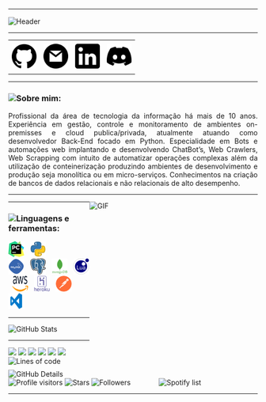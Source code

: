 -----

<div>
<img align="center" alt="Header" src="https://github.com/joaopauloaramuni/joaopauloaramuni/blob/master/img/header.png?raw=true"/>
</div>

-----

<div>
<table>
<tr>
 <td align="center" colspan="11"></td>
</tr> 
<tr>
<td><a href="https://github.com/gitmonox" target="_blank"><img src="https://github.com/gitmonox/gitmonox/blob/main/img/github.png?raw=true" width="50px" height="50px"/></a>
</td>
<td><a href="mailto:brunotangerino03@gmail.com" target="_blank"><img src="https://github.com/gitmonox/gitmonox/blob/main/img/gmail.png?raw=true" width="50px" height="50px"/></a>
</td>
<td><a href="https://www.linkedin.com/in/bruno-tangerino/" target="_blank"><img src="https://github.com/gitmonox/gitmonox/blob/main/img/linkedin.png?raw=true" width="50px" height="50px"/></a>
</td>
<td> <a href="https://discordapp.com/users/688016126247960594" target="_blank"><img src="https://github.com/gitmonox/gitmonox/blob/main/img/discord.png?raw=true" width="50px" height="50px"/></a>
</td>
</tr>
<tr>
 <td align="center" colspan="11"></td>
</tr> 
</table>

</div>

-----

### <img height="20" src="https://raw.githubusercontent.com/innng/innng/master/assets/soulgem-sayaka.gif"/>Sobre mim:

<div align="justify">
Profissional da área de tecnologia da informação há mais de 10 anos.
Experiência em gestão, controle e monitoramento de ambientes on-premisses e cloud publica/privada, atualmente atuando como desenvolvedor Back-End focado em Python.
Especialidade em Bots e automações web implantando e desenvolvendo ChatBot’s, Web Crawlers, Web Scrapping com intuito de automatizar operações complexas além da utilização de conteinerização produzindo ambientes de desenvolvimento e produção seja monolítica ou em micro-serviços.
Conhecimentos na criação de bancos de dados relacionais e não relacionais de alto desempenho.
</div>

-----

<div>
<div>
<img align="right" alt="GIF" src="https://cdn.discordapp.com/attachments/776979535143895120/1018167144623636510/osiris23.png?raw=true" width="340px" height="340px"/>
</div>

</div>

-----

<div>

### <img height="20" src="https://raw.githubusercontent.com/innng/innng/master/assets/soulgem-sayaka.gif"/>Linguagens e ferramentas:
<code><a href="https://www.jetbrains.com/pt-br/pycharm/download/" target="_blank"><img width="32" height="32" src="https://github.com/gitmonox/gitmonox/blob/main/img/pc.png"/></a></code>
&nbsp;
<code><a href="https://www.python.org/" target="_blank"><img width="32" height="32" src="https://github.com/gitmonox/gitmonox/blob/main/img/python.png"/></a></code>
&nbsp;  
<code><a href="https://www.mysql.com/" target="_blank"><img width="32" height="32" src="https://github.com/gitmonox/gitmonox/blob/main/img/mysql.png"/></a></code>
&nbsp; 
<code><a href="https://www.postgresql.org/" target="_blank"><img width="32" height="32" src="https://github.com/gitmonox/gitmonox/blob/main/img/postgresql.png"/></a></code>
&nbsp; 
<code><a href="https://www.mongodb.com/pt-br" target="_blank"><img width="32" height="32" src="https://github.com/gitmonox/gitmonox/blob/main/img/mongodb.png"/></a></code>
&nbsp; 
<code><a href="https://www.lua.org/" target="_blank"><img width="32" height="32" src="https://github.com/gitmonox/gitmonox/blob/main/img/lua.png"/></a></code>
&nbsp; 
<code><a href="https://aws.amazon.com/pt/" target="_blank"><img width="32" height="32" src="https://github.com/gitmonox/gitmonox/blob/main/img/aws.svg"/></a></code>
&nbsp; 
<code><a href="https://www.heroku.com/" target="_blank"><img width="32" height="32" src="https://github.com/gitmonox/gitmonox/blob/main/img/heroku.png"/></a></code>
&nbsp; 
<code><a href="https://www.postman.com/" target="_blank"><img width="32" height="32" src="https://github.com/gitmonox/gitmonox/blob/main/img/postman.png"/></a></code>
&nbsp; 
<code><a href="https://code.visualstudio.com/" target="_blank"><img width="32" height="32" src="https://github.com/gitmonox/gitmonox/blob/main/img/vs.png"/></a></code>
</div>

-----

<div>
<img align="left" alt="GitHub Details" width="420px" src="http://github-profile-summary-cards.vercel.app/api/cards/profile-details?username=gitmonox&theme=github_dark"/>
<img alt="GitHub Stats" width="200px" src="http://github-profile-summary-cards.vercel.app/api/cards/stats?username=gitmonox&theme=github_dark"/>
</div>

-----

<div>
<div>
<img align="right" alt="Spotify list" width="200px" src="https://spotify-recently-played-readme.vercel.app/api?user=monoxstep&count=8"/>
</div>
<div>
<img src="https://img.shields.io/badge/Python-Lover-blue">
<img src="https://img.shields.io/badge/Lua-for%20FiveM-blue">
<img src="https://img.shields.io/badge/Open%20Source-Lover-blue">
<img src="https://img.shields.io/badge/Google%20Assistant-4285F4?style=flat&logo=google%20assistant&logoColor=white">
<img src="https://img.shields.io/badge/Brave-FB542B?style=flat&logo=Brave&logoColor=white">
<img src="https://img.shields.io/badge/-Stackoverflow-FE7A16?style=flat&logo=stack-overflow&logoColor=white">
  
<br />
<img alt="Lines of code" src="https://img.shields.io/badge/Somando--se%20os%20reposit%C3%B3rios%3A-%2B40%20mil%20linhas%20de%20c%C3%B3digo%20compartilhadas-blue"/>
<br />
<img alt="Profile visitors" src="https://komarev.com/ghpvc/?username=gitmonox"/>
<img alt="Stars" src="https://img.shields.io/github/stars/gitmonox?style=social"/>
<img alt="Followers" src="https://img.shields.io/github/followers/gitmonox?style=social"/>
</div>

-----
